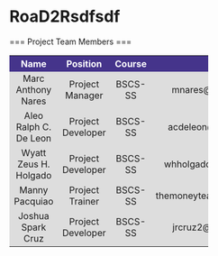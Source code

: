 # RoaD2Rsdfsdf
=== Project Team Members ===
<br> 
<table style="width:70%" align="center">
  <tr bgcolor="#45348b">
    <th><font color = white> Name </font></th>
    <th><font color = white> Position </font></th>
    <th><font color = white> Course </font></th>
    <th><font color = white> Email </font></th>
  </tr>
  <tr align="center">
    <td style= "width: 30%" height="30" bgcolor="#dddddd">Marc Anthony Nares</td>
    <td style= "width: 25%" height="30" bgcolor="#dddddd">Project Manager</td>
    <td style= "width: 15%" height="30" bgcolor="#dddddd">BSCS-SS</td>
    <td style= "width: 40%" height="30" bgcolor="#dddddd">mnares@student.apc.edu.ph</td>
  </tr>
   <tr align="center">
    <td style= "width: 30%" height="30" bgcolor="#dddddd">Aleo Ralph C. De Leon</td>
    <td style= "width: 25%" height="30" bgcolor="#dddddd">Project Developer</td>
    <td style= "width: 15%" height="30" bgcolor="#dddddd">BSCS-SS</td>
    <td style= "width: 40%" height="30" bgcolor="#dddddd">acdeleon@student.apc.edu.ph</td>
  </tr>
  <tr align="center">
    <td style= "width: 30%" height="30" bgcolor="#dddddd">Wyatt Zeus H. Holgado</td>
    <td style= "width: 25%" height="30" bgcolor="#dddddd">Project Developer</td>
    <td style= "width: 15%" height="30" bgcolor="#dddddd">BSCS-SS</td>
    <td style= "width: 40%" height="30" bgcolor="#dddddd">whholgado@student.apc.edu.ph</td>
  </tr>
<tr align="center">
    <td style= "width: 30%" height="30" bgcolor="#dddddd">Manny Pacquiao</td>
    <td style= "width: 25%" height="30" bgcolor="#dddddd">Project Trainer</td>
    <td style= "width: 15%" height="30" bgcolor="#dddddd">BSCS-SS</td>
    <td style= "width: 40%" height="30" bgcolor="#dddddd">themoneyteam@student.apc.edu.ph</td>

  </tr>
  <tr align="center">
    <td style= "width: 30%" height="30" bgcolor="#dddddd">Joshua Spark Cruz</td>
    <td style= "width: 25%" height="30" bgcolor="#dddddd">Project Developer</td>
    <td style= "width: 15%" height="30" bgcolor="#dddddd">BSCS-SS</td>
    <td style= "width: 40%" height="30" bgcolor="#dddddd">jrcruz2@student.apc.edu.ph</td>
  </tr>
</table>
<br>
